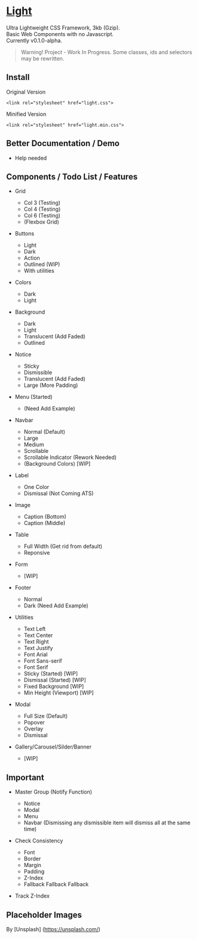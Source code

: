 # [Light](https://cquanu.github.io/light/)

Ultra Lightweight CSS Framework, 3kb (Gzip).   
Basic Web Components with no Javascript.   
Currently v0.1.0-alpha.  

> Warning! Project - Work In Progress. Some classes, ids and selectors may be rewritten.

## Install

Original Version
```
<link rel="stylesheet" href="light.css">
```
Minified Version
```
<link rel="stylesheet" href="light.min.css">
```

## Better Documentation / Demo

- Help needed

## Components / Todo List / Features

- Grid
    - Col 3 (Testing)
    - Col 4 (Testing)
    - Col 6 (Testing)
    - (Flexbox Grid)

- Buttons
    - Light
    - Dark
    - Action
    - Outlined (WIP)
    - With utilities



- Colors
    - Dark
    - Light
    
- Background
    - Dark
    - Light
    - Translucent (Add Faded)
    - Outlined

- Notice
    - Sticky
    - Dismissible
    - Translucent (Add Faded)
    - Large (More Padding)
    
- Menu (Started)
    - (Need Add Example)

- Navbar
    - Normal (Default)
    - Large
    - Medium
    - Scrollable
    - Scrollable Indicator (Rework Needed)
    - (Background Colors) [WIP]
    
- Label
    - One Color
    - Dismissal (Not Coming ATS)

- Image
    - Caption (Bottom)
    - Caption (Middle)
    
- Table
    - Full Width (Get rid from default)
    - Reponsive
    
- Form
    - [WIP]
    
- Footer
    - Normal
    - Dark (Need Add Example)
    
- Utilities
    - Text Left
    - Text Center
    - Text Right
    - Text Justify
    - Font Arial
    - Font Sans-serif
    - Font Serif
    - Sticky (Started) [WIP] 
    - Dismissal (Started) [WIP]
    - Fixed Background [WIP]
    - Min Height (Viewport) [WIP]
    
- Modal
    - Full Size (Default)
    - Popover
    - Overlay
    - Dismissal

- Gallery/Carousel/Silder/Banner
    - [WIP]

## Important

- Master Group (Notify Function)
    - Notice
    - Modal
    - Menu
    - Navbar
(Dismissing any dismissible item will dismiss all at the same time)

- Check Consistency
    - Font
    - Border
    - Margin
    - Padding
    - Z-Index
    - Fallback Fallback Fallback
    
- Track Z-Index

## Placeholder Images

By [Unsplash] (https://unsplash.com/)